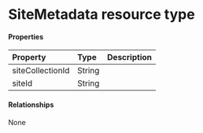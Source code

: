# SiteMetadata resource type



#### Properties
| Property	   | Type	|Description|
|:---------------|:--------|:----------|
|siteCollectionId|String||
|siteId|String||

#### Relationships
None


